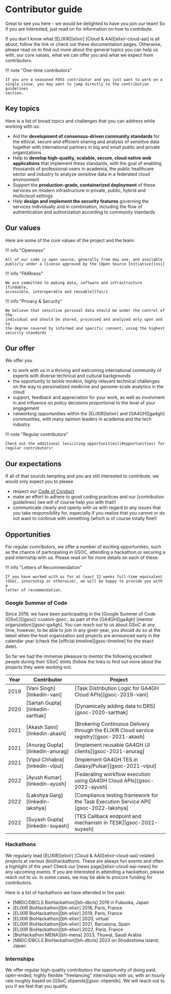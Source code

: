 # Contributor guide

Great to see you here - we would be delighted to have you join our team! So if
you are interested, just read on for information on how to contribute.

If you don't know what [ELIXIR][elixir] [Cloud & AAI][elixir-cloud-aai] is all
about, follow the link or check out these documentation pages. Otherwise,
please read on to find out more about the general topics you can help us with,
our core values, what we can offer you and what we expect from contributors.

!!! note "One-time contributors"

    If you are a seasoned FOSS contributor and you just want to work on a
    single issue, you may want to jump directly to the contribution guidelines
    section.

## Key topics

Here is a list of broad topics and challenges that you can address while
working with us:

- Aid the **development of consensus-driven community standards** for the
  ethical, secure and efficient sharing and analysis of sensitive data together
  with international partners in big and small public and private organizations
- Help to **develop high-quality, scalable, secure, cloud native web
  applications** that implement these standards, with the goal of enabling
  thousands of professional users in academia, the public healthcare sector and
  industry to analyze sensitive data in a federated cloud environment
- Support the **production-grade, containerized deployment** of these services
  on modern infrastructure in private, public, hybrid and multicloud settings
- Help **design and implement the security features** governing the services
  individually and in combination, including the flow of authentication and
  authorization according to community standards

## Our values

Here are some of the core values of the project and the team:

!!! info "Openness"

    All of our code is open source, generally from day one, and available
    publicly under a license approved by the [Open Source Initiative][osi]

!!! info "FAIRness"

    We are committed to making data, software and infrastructure [findable,
    accessible, interoperable and reusable][fair]

!!! info "Privacy & Security"

    We believe that sensitive personal data should be under the control of the
    individual and should be shared, processed and analyzed only upon and to
    the degree covered by informed and specific consent, using the highest
    security standards

## Our offer

We offer you

- to work with us in a thriving and welcoming international community of
  experts with diverse technical and cultural backgrounds
- the opportunity to tackle modern, highly relevant technical challenges on the
  way to personalized medicine and genome-scale analytics in the cloud
- support, feedback and appreciation for your work, as well as involvment in
  and influence on policy decisions proportional to the level of your
  engagement
- networking opportunities within the [ELIXIR][elixir] and [GA4GH][ga4gh]
  communities, with many opinion leaders in academia and the tech industry

!!! note "Regular contributors"

    Check out the additional [exiciting opportunities](#opportunities) for
    regular contributors!

## Our expectations

If all of that sounds tempting and you are still interested to contribute, we
would only expect you to please

- respect our [Code of Conduct](../../about/code-of-conduct.md)
- make an effort to adhere to good coding practices and our [contribution
guidelines] (we will of course help you with that!)
- communicate clearly and openly with us with regard to any issues that you
take responsibility for, especially if you realize that you cannot or do not
want to continue with something (which is of course totally fine!)

## Opportunities

For regular contributors, we offer a number of exciting opportunities, such as
the chance of participating in GSOC, attending a hackathon or securing a paid
internship with us. Please read on for more details on each of these.

!!! info "Letters of Recommendation"

    If you have worked with us for at least 12 weeks full-time equivalent
    (GSoC, internship or otherwise), we will be happy to provide you with a
    letter of recommendation.

### Google Summer of Code

Since 2019, we have been participating in the [Google Summer of Code
(GSoC)][gsoc] :custom-gsoc:, as part of the [GA4GH][ga4gh] [mentor
organization][gsoc-ga4gh]. You can reach out to us about GSoC at any time,
however, to be able to join in any given year, you should do so at the latest
when the host organization and projects are announced early in the calendar
year (check the [official timeline][gsoc-timeline] for the exact date).

So far we had the immense pleasure to mentor the following excellent people
during their GSoC stints (follow the links to find out more about the
projects they were working on):

| Year | Contributor | Project |
| --- | --- | --- |
| 2019 | [Vani Singh][linkedin-vani] | [Task Distribution Logic for GA4GH Cloud APIs][gsoc-2019-vani] |
| 2020 | [Sartah Gupta][linkedin-sarthak] | [Dynamically adding data to DRS][gsoc-2020-sarthak] |
| 2021 | [Akash Saini][linkedin-akash] | [Brokering Continuous Delivery through the ELIXIR Cloud service registry][gsoc-2021-akash] |
| 2021 | [Anurag Gupta][linkedin-anurag] | [Implement reusable GA4GH UI clients][gsoc-2021-anurag] |
| 2021 | [Vipul Chhabra][linkedin-vipul] | [Implement GA4GH TES in Galaxy/Pulsar][gsoc-2021-vipul] |
| 2022 | [Ayush Kumar][linkedin-ayush] | [Federating workflow execution using GA4GH Cloud APIs][gsoc-2022-ayush] |
| 2022 | [Lakshya Garg][linkedin-lakshya] | [Compliance testing framework for the Task Execution Service API][gsoc-2022-lakshya] |
| 2022 | [Suyash Gupta][linkedin-suyash] | [TES Callback endpoint and mechanism in TESK][gsoc-2022-suyash] |

### Hackathons

We regularly lead [ELIXIR][elixir] [Cloud & AAI][elixir-cloud-aai]-related
projects at various (bio)hackathons. These are always fun events and often a
highlight of the year! Check our [news
page][elixir-cloud-aai-news] for any upcoming events. If you are interested in
attending a hackathon, please reach out to us. In some cases, we may be able
to procure funding for contributors.

Here is a list of hackathons we have attended in the past:

- [NBDC/DBCLS BioHackathon][bh-dbcls] 2019 in Fukuoka, Japan
- [ELIXIR BioHackathon][bh-elixir] 2018, Paris, France
- [ELIXIR BioHackathon][bh-elixir] 2019, Paris, France
- [ELIXIR BioHackathon][bh-elixir] 2020, virtual
- [ELIXIR BioHackathon][bh-elixir] 2021, Barcelona, Spain
- [ELIXIR BioHackathon][bh-elixir] 2022, Paris, France
- [BioHackathon MENA][bh-mena] 2023, Thuwal, Saudi Arabia
- [NBDC/DBCLS BioHackathon][bh-dbcls] 2023 on Shodoshima Island, Japan

### Internships

We offer regular high-quality contributors the opportunity of doing paid,
open-ended, highly flexible "freelancing" internships with us, with an hourly
rate roughly based on [GSoC stipends][gsoc-stipends]. We will reach out to you
if we feel that you qualify.
